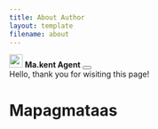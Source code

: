 ```yaml
---
title: About Author
layout: template
filename: about
--- 
```

<title>About Author</title>
<div class="toast-container position-fixed bottom-0 end-0 p-3" role="alert" aria-live="assertive" aria-atomic="true">
  <div class="toast-header">
    <img src="static/img/favicon_96x96.ico" class="rounded me-2" width="24" height="24" alt="">
    <strong class="me-auto">Ma.kent Agent</strong>
    <button type="button" class="btn-close" data-bs-dismiss="toast-container" aria-label="Close"></button>
  </div>
  <div class="toast-body">
    Hello, thank you for wisiting this page!
  </div>
</div>
<h1><b>Mapagmataas</b></h1>